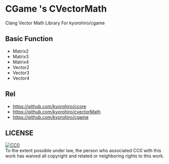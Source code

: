 # CGame 's CVectorMath

Clang Vector Math Library For kyorohiro/cgame

## Basic Function

- Matrix2
- Matrix3
- Matrix4
- Vector2
- Vector3
- Vector4

## Rel
- https://github.com/kyorohiro/ccore
- https://github.com/kyorohiro/cvectorMath
- https://github.com/kyorohiro/cgame

## LICENSE

<p xmlns:dct="http://purl.org/dc/terms/">
  <a rel="license"
     href="http://creativecommons.org/publicdomain/zero/1.0/">
    <img src="http://i.creativecommons.org/p/zero/1.0/88x31.png" style="border-style: none;" alt="CC0" />
  </a>
  <br />
  To the extent possible under law,
  <span rel="dct:publisher" resource="[_:publisher]">the person who associated CC0</span>
  with this work has waived all copyright and related or neighboring
  rights to this work.
</p>
